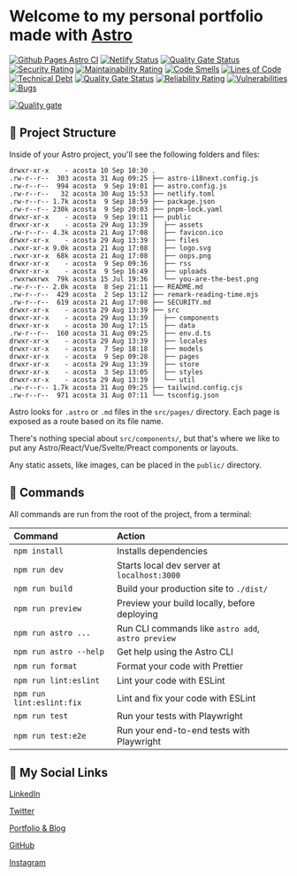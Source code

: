 # Welcome to my personal portfolio made with [Astro](https://astro.build)

[![Github Pages Astro CI](https://github.com/yacosta738/yacosta738.github.io/actions/workflows/deploy.yml/badge.svg)](https://github.com/yacosta738/yacosta738.github.io/actions/workflows/deploy.yml)
[![Netlify Status](https://api.netlify.com/api/v1/badges/0c5e5ad4-8565-4a37-b181-b4442505a68b/deploy-status)](https://app.netlify.com/sites/yunielacosta/deploys)
[![Quality Gate Status](https://sonarcloud.io/api/project_badges/measure?project=yacosta738_yacosta738.github.io&metric=alert_status)](https://sonarcloud.io/summary/new_code?id=yacosta738_yacosta738.github.io)
[![Security Rating](https://sonarcloud.io/api/project_badges/measure?project=yacosta738_yacosta738.github.io&metric=security_rating)](https://sonarcloud.io/summary/new_code?id=yacosta738_yacosta738.github.io)
[![Maintainability Rating](https://sonarcloud.io/api/project_badges/measure?project=yacosta738_yacosta738.github.io&metric=sqale_rating)](https://sonarcloud.io/summary/new_code?id=yacosta738_yacosta738.github.io)
[![Code Smells](https://sonarcloud.io/api/project_badges/measure?project=yacosta738_yacosta738.github.io&metric=code_smells)](https://sonarcloud.io/summary/new_code?id=yacosta738_yacosta738.github.io)
[![Lines of Code](https://sonarcloud.io/api/project_badges/measure?project=yacosta738_yacosta738.github.io&metric=ncloc)](https://sonarcloud.io/summary/new_code?id=yacosta738_yacosta738.github.io)
[![Technical Debt](https://sonarcloud.io/api/project_badges/measure?project=yacosta738_yacosta738.github.io&metric=sqale_index)](https://sonarcloud.io/summary/new_code?id=yacosta738_yacosta738.github.io)
[![Quality Gate Status](https://sonarcloud.io/api/project_badges/measure?project=yacosta738_yacosta738.github.io&metric=alert_status)](https://sonarcloud.io/summary/new_code?id=yacosta738_yacosta738.github.io)
[![Reliability Rating](https://sonarcloud.io/api/project_badges/measure?project=yacosta738_yacosta738.github.io&metric=reliability_rating)](https://sonarcloud.io/summary/new_code?id=yacosta738_yacosta738.github.io)
[![Vulnerabilities](https://sonarcloud.io/api/project_badges/measure?project=yacosta738_yacosta738.github.io&metric=vulnerabilities)](https://sonarcloud.io/summary/new_code?id=yacosta738_yacosta738.github.io)
[![Bugs](https://sonarcloud.io/api/project_badges/measure?project=yacosta738_yacosta738.github.io&metric=bugs)](https://sonarcloud.io/summary/new_code?id=yacosta738_yacosta738.github.io)

[![Quality gate](https://sonarcloud.io/api/project_badges/quality_gate?project=yacosta738_yacosta738.github.io)](https://sonarcloud.io/summary/new_code?id=yacosta738_yacosta738.github.io)

## 🚀 Project Structure

Inside of your Astro project, you'll see the following folders and files:

```shell
drwxr-xr-x    - acosta 10 Sep 10:30 .
.rw-r--r--  303 acosta 31 Aug 09:25 ├── astro-i18next.config.js
.rw-r--r--  994 acosta  9 Sep 19:01 ├── astro.config.js
.rw-r--r--   32 acosta 30 Aug 15:53 ├── netlify.toml
.rw-r--r-- 1.7k acosta  9 Sep 18:59 ├── package.json
.rw-r--r-- 230k acosta  9 Sep 20:03 ├── pnpm-lock.yaml
drwxr-xr-x    - acosta  9 Sep 19:11 ├── public
drwxr-xr-x    - acosta 29 Aug 13:39 │  ├── assets
.rw-r--r-- 4.3k acosta 21 Aug 17:08 │  ├── favicon.ico
drwxr-xr-x    - acosta 29 Aug 13:39 │  ├── files
.rwxr-xr-x 9.0k acosta 21 Aug 17:08 │  ├── logo.svg
.rwxr-xr-x  68k acosta 21 Aug 17:08 │  ├── oops.png
drwxr-xr-x    - acosta  9 Sep 09:36 │  ├── rss
drwxr-xr-x    - acosta  9 Sep 16:49 │  ├── uploads
.rwxrwxrwx  79k acosta 15 Jul 19:36 │  └── you-are-the-best.png
.rw-r--r-- 2.0k acosta  8 Sep 21:11 ├── README.md
.rw-r--r--  429 acosta  2 Sep 13:12 ├── remark-reading-time.mjs
.rw-r--r--  619 acosta 21 Aug 17:08 ├── SECURITY.md
drwxr-xr-x    - acosta 29 Aug 13:39 ├── src
drwxr-xr-x    - acosta 29 Aug 13:39 │  ├── components
drwxr-xr-x    - acosta 30 Aug 17:15 │  ├── data
.rw-r--r--  160 acosta 31 Aug 09:25 │  ├── env.d.ts
drwxr-xr-x    - acosta 29 Aug 13:39 │  ├── locales
drwxr-xr-x    - acosta  7 Sep 18:18 │  ├── models
drwxr-xr-x    - acosta  9 Sep 09:28 │  ├── pages
drwxr-xr-x    - acosta 29 Aug 13:39 │  ├── store
drwxr-xr-x    - acosta  3 Sep 13:05 │  ├── styles
drwxr-xr-x    - acosta 29 Aug 13:39 │  └── util
.rw-r--r-- 1.7k acosta 31 Aug 09:25 ├── tailwind.config.cjs
.rw-r--r--  971 acosta 31 Aug 07:11 └── tsconfig.json
```

Astro looks for `.astro` or `.md` files in the `src/pages/` directory. Each page is exposed as a route based on its file name.

There's nothing special about `src/components/`, but that's where we like to put any Astro/React/Vue/Svelte/Preact components or layouts.

Any static assets, like images, can be placed in the `public/` directory.

## 🧞 Commands

All commands are run from the root of the project, from a terminal:

| Command                   | Action                                             |
| :------------------------ | :------------------------------------------------- |
| `npm install`             | Installs dependencies                              |
| `npm run dev`             | Starts local dev server at `localhost:3000`        |
| `npm run build`           | Build your production site to `./dist/`            |
| `npm run preview`         | Preview your build locally, before deploying       |
| `npm run astro ...`       | Run CLI commands like `astro add`, `astro preview` |
| `npm run astro --help`    | Get help using the Astro CLI                       |
| `npm run format`          | Format your code with Prettier                     |
| `npm run lint:eslint`     | Lint your code with ESLint                         |
| `npm run lint:eslint:fix` | Lint and fix your code with ESLint                 |
| `npm run test`            | Run your tests with Playwright                     |
| `npm run test:e2e`        | Run your end-to-end tests with Playwright          |

## :beers: My Social Links
[LinkedIn](https://www.linkedin.com/in/yacosta738/)

[Twitter](https://twitter.com/yacosta738)

[Portfolio & Blog](https://www.yunielacosta.com/)

[GitHub](https://github.com/yacosta738)

[Instagram](https://www.instagram.com/yacosta738)
